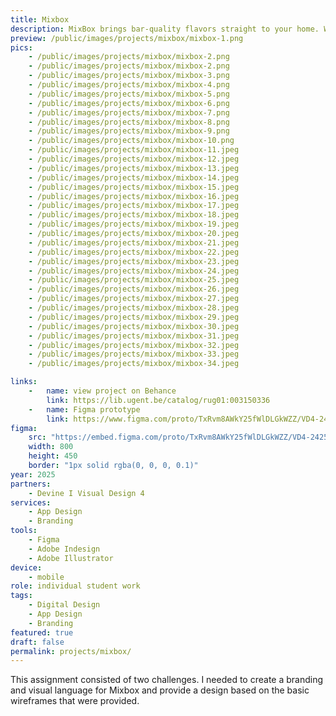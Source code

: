 ```yaml
---
title: Mixbox
description: MixBox brings bar-quality flavors straight to your home. With monthly cocktail kits, mixology becomes easy and fun for everyone. Each box includes premium ingredients, clear step-by-step guidance and unique recipes, so anyone can make the perfect cocktail.
preview: /public/images/projects/mixbox/mixbox-1.png
pics:
    - /public/images/projects/mixbox/mixbox-2.png
    - /public/images/projects/mixbox/mixbox-2.png
    - /public/images/projects/mixbox/mixbox-3.png
    - /public/images/projects/mixbox/mixbox-4.png
    - /public/images/projects/mixbox/mixbox-5.png
    - /public/images/projects/mixbox/mixbox-6.png
    - /public/images/projects/mixbox/mixbox-7.png
    - /public/images/projects/mixbox/mixbox-8.png
    - /public/images/projects/mixbox/mixbox-9.png
    - /public/images/projects/mixbox/mixbox-10.png
    - /public/images/projects/mixbox/mixbox-11.jpeg
    - /public/images/projects/mixbox/mixbox-12.jpeg
    - /public/images/projects/mixbox/mixbox-13.jpeg
    - /public/images/projects/mixbox/mixbox-14.jpeg
    - /public/images/projects/mixbox/mixbox-15.jpeg
    - /public/images/projects/mixbox/mixbox-16.jpeg
    - /public/images/projects/mixbox/mixbox-17.jpeg
    - /public/images/projects/mixbox/mixbox-18.jpeg
    - /public/images/projects/mixbox/mixbox-19.jpeg
    - /public/images/projects/mixbox/mixbox-20.jpeg
    - /public/images/projects/mixbox/mixbox-21.jpeg
    - /public/images/projects/mixbox/mixbox-22.jpeg
    - /public/images/projects/mixbox/mixbox-23.jpeg
    - /public/images/projects/mixbox/mixbox-24.jpeg
    - /public/images/projects/mixbox/mixbox-25.jpeg
    - /public/images/projects/mixbox/mixbox-26.jpeg
    - /public/images/projects/mixbox/mixbox-27.jpeg
    - /public/images/projects/mixbox/mixbox-28.jpeg
    - /public/images/projects/mixbox/mixbox-29.jpeg
    - /public/images/projects/mixbox/mixbox-30.jpeg
    - /public/images/projects/mixbox/mixbox-31.jpeg
    - /public/images/projects/mixbox/mixbox-32.jpeg
    - /public/images/projects/mixbox/mixbox-33.jpeg
    - /public/images/projects/mixbox/mixbox-34.jpeg

links:
    -   name: view project on Behance
        link: https://lib.ugent.be/catalog/rug01:003150336
    -   name: Figma prototype
        link: https://www.figma.com/proto/TxRvm8AWkY25fWlDLGkWZZ/VD4-2425-MixBox---Jana-Elst?page-id=3516%3A12883&node-id=3583-24198&p=f&viewport=164%2C398%2C0.07&t=foJI7y4pUJAzWxc0-1&scaling=scale-down&content-scaling=fixed&starting-point-node-id=3583%3A24198&show-proto-sidebar=1
figma:
    src: "https://embed.figma.com/proto/TxRvm8AWkY25fWlDLGkWZZ/VD4-2425-MixBox---Jana-Elst?page-id=3516%3A12883&node-id=3583-24198&p=f&viewport=164%2C398%2C0.07&scaling=scale-down&content-scaling=fixed&starting-point-node-id=3583%3A24198&show-proto-sidebar=1&embed-host=share"
    width: 800
    height: 450
    border: "1px solid rgba(0, 0, 0, 0.1)"
year: 2025
partners:
    - Devine I Visual Design 4
services:
    - App Design
    - Branding
tools:
    - Figma
    - Adobe Indesign
    - Adobe Illustrator
device:
    - mobile
role: individual student work
tags:
    - Digital Design
    - App Design
    - Branding
featured: true
draft: false
permalink: projects/mixbox/
---
```

This assignment consisted of two challenges. I needed to create a branding and visual language for Mixbox and provide a design based on the basic wireframes that were provided. 